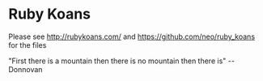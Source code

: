 Ruby Koans
==========

Please see http://rubykoans.com/ and https://github.com/neo/ruby_koans for the files

"First there is a mountain then there is no mountain then there is" -- Donnovan
